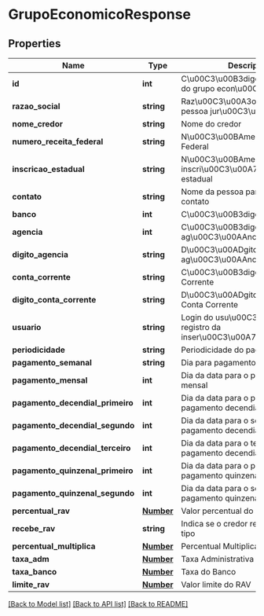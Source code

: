 # GrupoEconomicoResponse

## Properties
Name | Type | Description | Notes
------------ | ------------- | ------------- | -------------
**id** | **int** | C\u00C3\u00B3digo identificador do grupo econ\u00C3\u00B4mico | [optional] 
**razao_social** | **string** | Raz\u00C3\u00A3o social da pessoa jur\u00C3\u00ADdica | [optional] 
**nome_credor** | **string** | Nome do credor | [optional] 
**numero_receita_federal** | **string** | N\u00C3\u00BAmero da Receita Federal | [optional] 
**inscricao_estadual** | **string** | N\u00C3\u00BAmero da inscri\u00C3\u00A7\u00C3\u00A3o estadual | [optional] 
**contato** | **string** | Nome da pessoa para entrar em contato | [optional] 
**banco** | **int** | C\u00C3\u00B3digo do banco | [optional] 
**agencia** | **int** | C\u00C3\u00B3digo da ag\u00C3\u00AAncia | [optional] 
**digito_agencia** | **string** | D\u00C3\u00ADgito verificador da ag\u00C3\u00AAncia | [optional] 
**conta_corrente** | **string** | C\u00C3\u00B3digo da Conta Corrente | [optional] 
**digito_conta_corrente** | **string** | D\u00C3\u00ADgito Verificador da Conta Corrente | [optional] 
**usuario** | **string** | Login do usu\u00C3\u00A1rio para registro da inser\u00C3\u00A7\u00C3\u00A3o | [optional] 
**periodicidade** | **string** | Periodicidade do pagamento | [optional] 
**pagamento_semanal** | **string** | Dia para pagamento semanal | [optional] 
**pagamento_mensal** | **int** | Dia da data para o pagamento mensal | [optional] 
**pagamento_decendial_primeiro** | **int** | Dia da data para o primeiro pagamento decendial | [optional] 
**pagamento_decendial_segundo** | **int** | Dia da data para o segundo pagamento decendial | [optional] 
**pagamento_decendial_terceiro** | **int** | Dia da data para o terceiro pagamento decendial | [optional] 
**pagamento_quinzenal_primeiro** | **int** | Dia da data para o primeiro pagamento quinzenal | [optional] 
**pagamento_quinzenal_segundo** | **int** | Dia da data para o segundo pagamento quinzenal | [optional] 
**percentual_rav** | [**Number**](Number.md) | Valor percentual do RAV do credor | [optional] 
**recebe_rav** | **string** | Indica se o credor recebe RAV e o tipo | [optional] 
**percentual_multiplica** | [**Number**](Number.md) | Percentual Multiplica | [optional] 
**taxa_adm** | [**Number**](Number.md) | Taxa Administrativa | [optional] 
**taxa_banco** | [**Number**](Number.md) | Taxa do Banco | [optional] 
**limite_rav** | [**Number**](Number.md) | Valor limite do RAV | [optional] 

[[Back to Model list]](../README.md#documentation-for-models) [[Back to API list]](../README.md#documentation-for-api-endpoints) [[Back to README]](../README.md)



